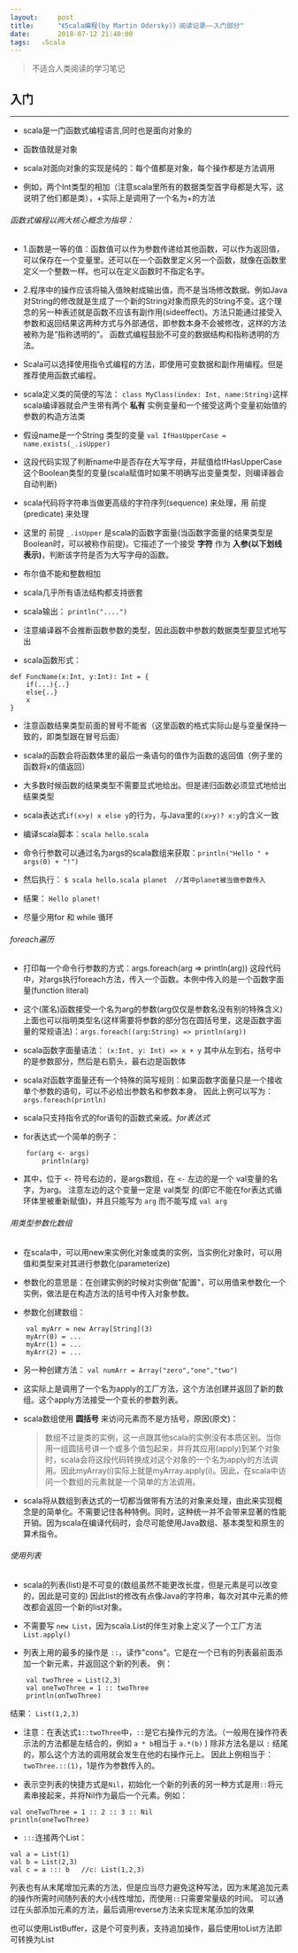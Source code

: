 ```yaml
---
layout:     post
title:      "《Scala编程(by Martin Odersky)》阅读记录——入门部分"
date:       2018-07-12 21:40:00
tags:   ๑Scala
---
```


> 不适合人类阅读的学习笔记

## 入门
---

- scala是一门函数式编程语言,同时也是面向对象的

- 函数值就是对象

- scala对面向对象的实现是纯的：每个值都是对象，每个操作都是方法调用

- 例如，两个Int类型的相加（注意scala里所有的数据类型首字母都是大写，这说明了他们都是类），+实际上是调用了一个名为+的方法

###### 函数式编程以两大核心概念为指导：

- 1.函数是一等的值：函数值可以作为参数传递给其他函数，可以作为返回值，可以保存在一个变量里。还可以在一个函数里定义另一个函数，就像在函数里定义一个整数一样。也可以在定义函数时不指定名字。

- 2.程序中的操作应该将输入值映射成输出值，而不是当场修改数据。例如Java对String的修改就是生成了一个新的String对象而原先的String不变。这个理念的另一种表述就是函数不应该有副作用(sideeffect)。方法只能通过接受入参数和返回结果这两种方式与外部通信，即参数本身不会被修改，这样的方法被称为是“指称透明的”。
函数式编程鼓励不可变的数据结构和指称透明的方法。

- Scala可以选择使用指令式编程的方法，即使用可变数据和副作用编程。但是推荐使用函数式编程。

- scala定义类的简便的写法： `class MyClass(index: Int, name:String)`这样scala编译器就会产生带有两个 **私有** 实例变量和一个接受这两个变量初始值的参数的构造方法类

- 假设name是一个String 类型的变量
`val IfHasUpperCase = name.exists(_.isUpper)`

- 这段代码实现了判断name中是否存在大写字母，并赋值给IfHasUpperCase这个Boolean类型的变量(scala赋值时如果不明确写出变量类型，则编译器会自动判断)

- scala代码将字符串当做更高级的字符序列(sequence) 来处理，用 前提(predicate) 来处理

- 这里的 前提 `_.isUpper` 是scala的函数字面量(当函数字面量的结果类型是Boolean时，可以被称作前提)。它描述了一个接受 **字符** 作为 **入参(以下划线表示)**，判断该字符是否为大写字母的函数。

- 布尔值不能和整数相加

- scala几乎所有语法结构都支持嵌套

- scala输出： `println("....")`

- 注意编译器不会推断函数参数的类型，因此函数中参数的数据类型要显式地写出

- scala函数形式：
```
def FuncName(x:Int, y:Int): Int = {
	if(...){..}
	else{..}
	x
}
```
- 注意函数结果类型前面的冒号不能省（这里函数的格式实际山是与变量保持一致的，即类型跟在冒号后面）

- scala的函数会将函数体里的最后一条语句的值作为函数的返回值（例子里的函数将x的值返回）

- 大多数时候函数的结果类型不需要显式地给出。但是递归函数必须显式地给出结果类型


- scala表达式`if(x>y) x else y`的行为，与Java里的`(x>y)? x:y`的含义一致

- 编译scala脚本：`scala hello.scala`

- 命令行参数可以通过名为args的scala数组来获取：`println("Hello " + args(0) + "!")`

- 然后执行： `$ scala hello.scala planet  //其中planet被当做参数传入`

- 结果： `Hello planet!`

- 尽量少用for 和 while 循环

###### foreach遍历

- 打印每一个命令行参数的方式：args.foreach(arg => println(arg))
这段代码中，对args执行foreach方法，传入一个函数。本例中传入的是一个函数字面量(function literal)

- 这个(匿名)函数接受一个名为arg的参数(arg仅仅是参数名没有别的特殊含义)
上面也可以指明类型名(这样需要将参数的部分包在圆括号里，这是函数字面量的常规语法)：`args.foreach((arg:String) => println(arg))`

- scala函数字面量语法： `(x:Int, y: Int) => x + y`
其中从左到右，括号中的是参数部分，然后是右箭头，最右边是函数体

- scala对函数字面量还有一个特殊的简写规则：如果函数字面量只是一个接收单个参数的语句，可以不必给出参数名和参数本身。
因此上例可以写为：`args.foreach(println)`


- scala只支持指令式的for语句的函数式亲戚。*for表达式*
- for表达式一个简单的例子：
```
	for(arg <- args)
	    println(arg)
```

- 其中，位于 `<-` 符号右边的，是args数组，在 `<-` 左边的是一个 val变量的名字，为arg。
注意左边的这个变量一定是 val类型 的(即它不能在for表达式循环体里被重新赋值)，并且只能写为 `arg` 而不能写成 `val arg`

###### 用类型参数化数组

- 在scala中，可以用new来实例化对象或类的实例，当实例化对象时，可以用值和类型来对其进行参数化(parameterize)

- 参数化的意思是：在创建实例的时候对实例做"配置"，可以用值来参数化一个实例，做法是在构造方法的括号中传入对象参数。

- 参数化创建数组：
```
	val myArr = new Array[String](3)
	myArr(0) = ...
	myArr(1) = ...
	myArr(2) = ...
```

- 另一种创建方法： `val numArr = Array("zero","one","two")`

- 这实际上是调用了一个名为apply的工厂方法，这个方法创建并返回了新的数组。这个apply方法接受一个变长的参数列表。


- scala数组使用 **圆括号** 来访问元素而不是方括号，原因(原文)：
	>数组不过是类的实例，这一点跟其他scala的实例没有本质区别。当你用一组圆括号讲一个或多个值包起来，并将其应用(apply)到某个对象时，scala会将这段代码转换成对这个对象的一个名为apply的方法调用。因此myArray(i)实际上就是myArray.apply(i)。因此，在scala中访问一个数组的元素就是一个简单的方法调用。

- scala将从数组到表达式的一切都当做带有方法的对象来处理，由此来实现概念是的简单化。不需要记住各种特例。同时，这种统一并不会带来显著的性能开销。因为scala在编译代码时，会尽可能使用Java数组、基本类型和原生的算术指令。

###### 使用列表
- scala的列表(list)是不可变的(数组虽然不能更改长度，但是元素是可以改变的，因此是可变的)
因此list的修改有点像Java的字符串，每次对其中元素的修改都会返回一个新的list对象。

- 不需要写 `new List`，因为scala.List的伴生对象上定义了一个工厂方法`List.apply()`

- 列表上用的最多的操作是 `::`，读作"cons"。它是在一个已有的列表最前面添加一个新元素，并返回这个新的列表。
例：
```
	val twoThree = List(2,3)
	val oneTwoThree = 1 :: twoThree
	println(onTwoThree)
```
结果： `List(1,2,3)`

- 注意：在表达式`1::twoThree`中，`::`是它右操作元的方法。（一般用在操作符表示法的方法都是左结合的，例如 `a * b`相当于 `a.*(b)` ) 除非方法名是以 `:` 结尾的，那么这个方法的调用就会发生在他的右操作元上。 因此上例相当于： `twoThree.::(1)`，1是作为参数传入的。

- 表示空列表的快捷方式是`Nil`，初始化一个新的列表的另一种方式是用`::`将元素串接起来，并将Nil作为最后一个元素。例如：
```
val oneTwoThree = 1 :: 2 :: 3 :: Nil
println(oneTwoThree)
```

- `:::`连接两个List：
```
val a = List(1)
val b = List(2,3)
val c = a ::: b   //c: List(1,2,3)
```

列表也有从末尾增加元素的方法，但是应当尽力避免这种写法，因为末尾追加元素的操作所需时间随列表的大小线性增加，而使用`::`只需要常量级的时间。
可以通过在头部添加元素的方法，最后调用reverse方法来实现末尾添加的效果

也可以使用ListBuffer，这是个可变列表，支持追加操作，最后使用toList方法即可转换为List
